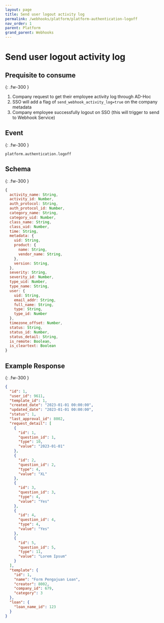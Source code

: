 ```yaml
---
layout: page
title: Send user logout activity log
permalink: /webhooks/platform/platform-authentication-logoff
nav_order: 1
parent: Platform
grand_parent: Webhooks
---
```


# Send user logout activity log

## Prequisite to consume
{: .fw-300 }
1. Company request to get their employee activity log through AD-Hoc
1. SSO will add a flag of `send_webhook_activity_log=true` on the company metadata
1. Company employee successfully logout on SSO (this will trigger to send to Webhook Service)

## Event
{: .fw-300 }
```
platform.authentication.logoff
```

## Schema
{: .fw-300 }

```javascript
{
  activity_name: String,
  activity_id: Number,
  auth_protocol: String,
  auth_protocol_id: Number,
  category_name: String,
  category_uid: Number,
  class_name: String,
  class_uid: Number,
  time: String,
  metadata: {
    uid: String,
    product: {
      name: String,
      vendor_name: String,
    },
    version: String,
  },
  severity: String,
  severity_id: Number,
  type_uid: Number,
  type_name: String,
  user: {
    uid: String,
    email_addr: String,
    full_name: String,
    type: String,
    type_id: Number
  },
  timezone_offset: Number,
  status: String,
  status_id: Number,
  status_detail: String,
  is_remote: Boolean,
  is_cleartext: Boolean
}
```

## Example Response
{: .fw-300 }

```json
{
  "id": 1,
  "user_id": 9611,
  "template_id": 1,
  "created_date": "2023-01-01 00:00:00",
  "updated_date": "2023-01-01 00:00:00",
  "status": 1,
  "last_approval_id": 8002,
  "request_detail": [
    {
      "id": 1,
      "question_id": 1,
      "type": 10,
      "value": "2023-01-01"
    },
    {
      "id": 2,
      "question_id": 2,
      "type": 4,
      "value": "XL"
    },
    {
      "id": 3,
      "question_id": 3,
      "type": 4,
      "value": "Yes"
    },
    {
      "id": 4,
      "question_id": 4,
      "type": 4,
      "value": "Yes"
    },
    {
      "id": 5,
      "question_id": 5,
      "type": 11,
      "value": "Lorem Ipsum"
    }
  ],
  "template": {
    "id": 1,
    "name": "Form Pengajuan Loan",
    "creator": 8002,
    "company_id": 679,
    "category": 3
  },
  "loan": {
    "loan_name_id": 123
  }
}
```